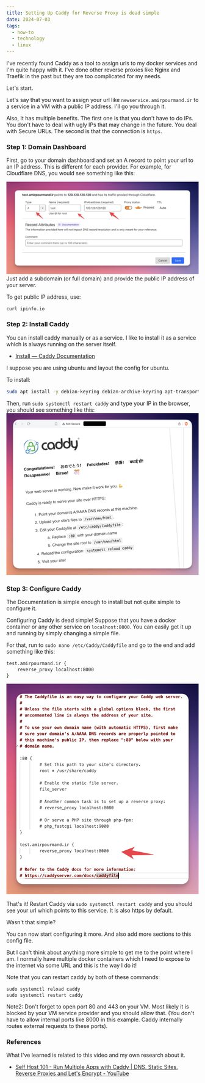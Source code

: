 ```yaml
---
title: Setting Up Caddy for Reverse Proxy is dead simple
date: 2024-07-03
tags:
  - how-to
  - technology
  - linux
---
```

I've recently found Caddy as a tool to assign urls to my docker services and I'm quite happy with it. I've done other reverse proxies like Nginx and Traefik in the past but they are too complicated for my needs. 

Let's start. 

Let's say that you want to assign your url like `newservice.amirpourmand.ir` to a service in a VM with a public IP address. I'll go you through it. 

Also, It has multiple benefits. The first one is that you don't have to do IPs. You don't have to deal with ugly IPs that may change in the future. You deal with Secure URLs. The second is that the connection is `https`. 

### Step 1: Domain Dashboard
First, go to your domain dashboard and set an A record to point your url to an IP address. This is different for each provider. For example, for Cloudflare DNS, you would see something like this:

![](Domain_dashboard.png)
Just add a subdomain (or full domain) and provide the public IP address of your server. 

To get public IP address, use:
```
curl ipinfo.io
```
### Step 2: Install  Caddy
You can install caddy manually or as a service. I like to install it as a service which is always running on the server itself. 

- [Install — Caddy Documentation](https://caddyserver.com/docs/install)

I suppose you are using ubuntu and layout the config for ubuntu. 

To install:
```bash
sudo apt install -y debian-keyring debian-archive-keyring apt-transport-https curl curl -1sLf 'https://dl.cloudsmith.io/public/caddy/stable/gpg.key' | sudo gpg --dearmor -o /usr/share/keyrings/caddy-stable-archive-keyring.gpg curl -1sLf 'https://dl.cloudsmith.io/public/caddy/stable/debian.deb.txt' | sudo tee /etc/apt/sources.list.d/caddy-stable.list sudo apt update sudo apt install caddy
```

Then, run `sudo systemctl restart caddy` and type your IP in the browser, you should see something like this:
![](Caddy_url.png)
### Step 3: Configure Caddy
The Documentation is simple enough to install but not quite simple to configure it. 

Configuring Caddy is dead simple! Suppose that you have a docker container or any other service on `localhost:8000`. You can easily get it up and running by simply changing a simple file.

For that, run to `sudo nano /etc/Caddy/Caddyfile` and go to the end and add something like this:

```
test.amirpourmand.ir {
	reverse_proxy localhost:8000
}
```

![](Caddyfile.png)

That's it! Restart Caddy via `sudo systemctl restart caddy` and you should see your url which points to this service. It is also https by default. 

Wasn't that simple? 

You can now start configuring it more. And also add more sections to this config file. 

But I can't think about anything more simple to get me to the point where I am. I normally have multiple docker containers which I need to expose to the internet via some URL and this is the way I do it! 

Note that you can restart caddy by both of these commands:
```
sudo systemctl reload caddy
sudo systemctl restart caddy
```

Note2: Don't forget to open port 80 and 443 on your VM. Most likely it is blocked by your VM service provider and you should allow that. (You don't have to allow internal ports like 8000 in this example. Caddy internally routes external requests to these ports).

### References
What I've learned is related to this video and my own research about it. 
- [Self Host 101 - Run Multiple Apps with Caddy | DNS, Static Sites, Reverse Proxies and Let's Encrypt - YouTube](https://www.youtube.com/watch?v=mLznVlBAtcg)